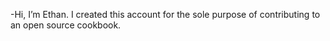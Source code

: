 -Hi, I’m Ethan. I created this account for the sole purpose of contributing to an open source cookbook.

<!---
Blomgit/Blomgit is a ✨ special ✨ repository because its `README.md` (this file) appears on your GitHub profile.
You can click the Preview link to take a look at your changes.
--->
